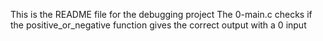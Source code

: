 This is the README file for the debugging project
The 0-main.c checks if the positive_or_negative function gives the correct output with a 0 input
